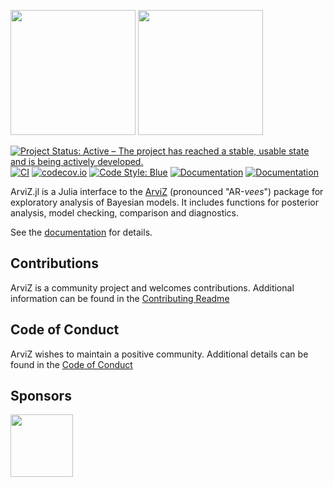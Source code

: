 <img src="https://raw.githubusercontent.com/arviz-devs/arviz_governance/main/arviz_logos/ArviZ.png#gh-light-mode-only" width=200></img>
[<img src="https://raw.githubusercontent.com/arviz-devs/arviz_governance/main/arviz_logos/ArviZ_white.png#gh-dark-mode-only" width=200></img>](https://raw.githubusercontent.com/arviz-devs/arviz_governance/main/arviz_logos/ArviZ.png)

[![Project Status: Active – The project has reached a stable, usable state and is being actively developed.](https://www.repostatus.org/badges/latest/active.svg)](https://www.repostatus.org/#active)
[![CI](https://github.com/arviz-devs/ArviZ.jl/workflows/CI/badge.svg)](https://github.com/arviz-devs/ArviZ.jl/actions/workflows/ci.yml?query=branch%3Amain)
[![codecov.io](https://codecov.io/github/arviz-devs/ArviZ.jl/coverage.svg?branch=main)](https://codecov.io/github/arviz-devs/ArviZ.jl?branch=main)
[![Code Style: Blue](https://img.shields.io/badge/code%20style-blue-4495d1.svg)](https://github.com/invenia/BlueStyle)
[![Documentation](https://img.shields.io/badge/docs-stable-blue.svg)](https://arviz-devs.github.io/ArviZ.jl/stable)
[![Documentation](https://img.shields.io/badge/docs-dev-blue.svg)](https://arviz-devs.github.io/ArviZ.jl/dev)

ArviZ.jl is a Julia interface to the [ArviZ](https://arviz-devs.github.io/arviz/) (pronounced "AR-_vees_") package for exploratory analysis of Bayesian models.
It includes functions for posterior analysis, model checking, comparison and diagnostics.

See the [documentation](https://arviz-devs.github.io/ArviZ.jl/stable) for details.

## Contributions

ArviZ is a community project and welcomes contributions.
Additional information can be found in the [Contributing Readme](https://github.com/arviz-devs/ArviZ.jl/blob/main/CONTRIBUTING.md)

## Code of Conduct

ArviZ wishes to maintain a positive community.
Additional details can be found in the [Code of Conduct](https://github.com/arviz-devs/ArviZ.jl/blob/main/CODE_OF_CONDUCT.md)

## Sponsors

[<img src="https://raw.githubusercontent.com/arviz-devs/arviz_governance/main/sphinx/NumFocus.png" height=100></img>](https://numfocus.org)
